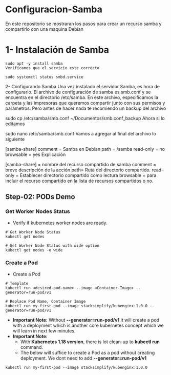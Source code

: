 # Configuracion-Samba
En este repositorio se mostraran los pasos para crear un recurso samba y compartirlo con una maquina Debian

# 1- Instalación de Samba

```
sudo apt -y install samba
Verificamos que el servicio este correcto

sudo systemctl status smbd.service
```

2- Configurando Samba
Una vez instalado el servidor Samba, es hora de configurarlo. El archivo de configuración de samba es smb.conf y se encuentra en el directorio /etc/samba. En este archivo, especificamos la carpeta y las impresoras que queremos compartir junto con sus permisos y parámetros. Pero antes de hacer nada te recomiendo un backup del archivo

sudo cp /etc/samba/smb.conf ~/Documentos/smb.conf_backup
Ahora si lo editamos

sudo nano /etc/samba/smb.conf
Vamos a agregar al final del archivo lo siguiente

[samba-share]
comment = Samba en Debian
path = /samba
read-only = no
browsable = yes
Explicación

[samba-share] = nombre del recurso compartido de samba
comment = breve descripción de la acción
path= Ruta del directorio compartido.
read-only = Establecer directorio compartido como lectura
browsable = para incluir el recurso compartido en la lista de recursos compartidos o no.

## Step-02: PODs Demo
### Get Worker Nodes Status
- Verify if kubernetes worker nodes are ready. 
```
# Get Worker Node Status
kubectl get nodes

# Get Worker Node Status with wide option
kubectl get nodes -o wide
```

### Create a Pod
- Create a Pod
```
# Template
kubectl run <desired-pod-name> --image <Container-Image> --generator=run-pod/v1

# Replace Pod Name, Container Image
kubectl run my-first-pod --image stacksimplify/kubenginx:1.0.0 --generator=run-pod/v1
```
- **Important Note:** Without **--generator=run-pod/v1** it will create a pod with a deployment which is another core kubernetes concept which we will learn in next few minutes. 
- **Important Note:**
  - With **Kubernetes 1.18 version**, there is lot clean-up to **kubectl run** command.
  - The below will suffice to create a Pod as a pod without creating deployment. We dont need to add **--generator=run-pod/v1**
```
kubectl run my-first-pod --image stacksimplify/kubenginx:1.0.0
```  
